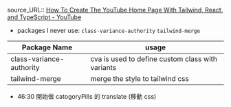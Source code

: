 source_URL:: [How To Create The YouTube Home Page With Tailwind, React, and TypeScript - YouTube](https://www.youtube.com/watch?v=ymGB1lqP1CM&t=2443s)  

- packages I never use: `class-variance-authority` `tailwind-merge`

| Package Name | usage    |
| --- | --- |
| class-variance-authority | cva is used to define custom class with variants    |
| tailwind-merge | merge the style to tailwind css    |

- 46:30 開始做 catogoryPills 的 translate (移動 css)
